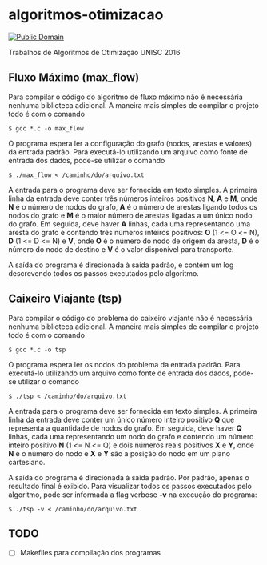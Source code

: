 # algoritmos-otimizacao

[![Public Domain](https://licensebuttons.net/p/zero/1.0/80x15.png)](http://creativecommons.org/publicdomain/zero/1.0/)

Trabalhos de Algoritmos de Otimização UNISC 2016

## Fluxo Máximo (max\_flow)

Para compilar o código do algoritmo de fluxo máximo não é necessária nenhuma biblioteca adicional. A maneira mais simples de compilar o projeto todo é com o comando

    $ gcc *.c -o max_flow

O programa espera ler a configuração do grafo (nodos, arestas e valores) da entrada padrão. Para executá-lo utilizando um arquivo como fonte de entrada dos dados, pode-se utilizar o comando

    $ ./max_flow < /caminho/do/arquivo.txt

A entrada para o programa deve ser fornecida em texto simples. A primeira linha da entrada deve conter três números inteiros positivos **N**, **A** e **M**, onde **N** é o número de nodos do grafo, **A** é o número de arestas ligando todos os nodos do grafo e **M** é o maior número de arestas ligadas a um único nodo do grafo. Em seguida, deve haver **A** linhas, cada uma representando uma aresta do grafo e contendo três números inteiros positivos: **O** (1 <= O <= N), **D** (1 <= D <= N) e **V**, onde **O** é o número do nodo de origem da aresta, **D** é o número do nodo de destino e **V** é o valor disponível para transporte.

A saída do programa é direcionada à saída padrão, e contém um log descrevendo todos os passos executados pelo algoritmo.


## Caixeiro Viajante (tsp)

Para compilar o código do problema do caixeiro viajante não é necessária nenhuma biblioteca adicional. A maneira mais simples de compilar o projeto todo é com o comando

    $ gcc *.c -o tsp

O programa espera ler os nodos do problema da entrada padrão. Para executá-lo utilizando um arquivo como fonte de entrada dos dados, pode-se utilizar o comando

    $ ./tsp < /caminho/do/arquivo.txt

A entrada para o programa deve ser fornecida em texto simples. A primeira linha da entrada deve conter um único número inteiro positivo **Q** que representa a quantidade de nodos do grafo. Em seguida, deve haver **Q** linhas, cada uma representando um nodo do grafo e contendo um número inteiro positivo **N** (1 <= N <= Q) e dois números reais positivos **X** e **Y**, onde **N** é o número do nodo e **X** e **Y** são a posição do nodo em um plano cartesiano.

A saída do programa é direcionada à saída padrão. Por padrão, apenas o resultado final é exibido. Para visualizar todos os passos executados pelo algoritmo, pode ser informada a flag verbose **-v** na execução do programa:

    $ ./tsp -v < /caminho/do/arquivo.txt


## TODO

- [ ] Makefiles para compilação dos programas


